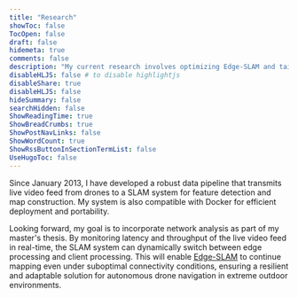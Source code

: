 ```yaml
---
title: "Research"
showToc: false
TocOpen: false
draft: false
hidemeta: true
comments: false
description: "My current research involves optimizing Edge-SLAM and tailoring it for deployment on small drones with limited computation power."
disableHLJS: false # to disable highlightjs
disableShare: true
disableHLJS: false
hideSummary: false
searchHidden: false
ShowReadingTime: true
ShowBreadCrumbs: true
ShowPostNavLinks: false
ShowWordCount: true
ShowRssButtonInSectionTermList: false
UseHugoToc: false
---
```

Since January 2013, I have developed a robust data pipeline that transmits live video feed from drones to a SLAM system for feature detection and map construction. My system is also compatible with Docker for efficient deployment and portability.

Looking forward, my goal is to incorporate network analysis as part of my master's thesis. By monitoring latency and throughput of the live video feed in real-time, the SLAM system can dynamically switch between edge processing and client processing. This will enable [Edge-SLAM](https://github.com/droneslab/edgeslam) to continue mapping even under suboptimal connectivity conditions, ensuring a resilient and adaptable solution for autonomous drone navigation in extreme outdoor environments.
